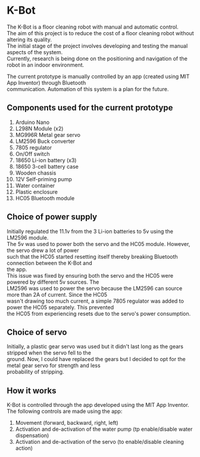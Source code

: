 # K-Bot  
The K-Bot is a floor cleaning robot with manual and automatic control.  
The aim of this project is to reduce the cost of a floor cleaning robot without altering its quality.     
The initial stage of the project involves developing and testing the manual aspects of the system.   
Currently, research is being done on the positioning and navigation of the robot in an indoor environment.   

The current prototype is manually controlled by an app (created using MIT App Inventor) through Bluetooth  
communication. Automation of this system is a plan for the future.  

## Components used for the current prototype  
1. Arduino Nano    
2. L298N Module (x2)    
3. MG996R Metal gear servo   
4. LM2596 Buck converter    
5. 7805 regulator    
6. On/Off switch     
7. 18650 Li-ion battery (x3)     
8. 18650 3-cell battery case     
9. Wooden chassis     
10. 12V Self-priming pump       
11. Water container    
12. Plastic enclosure   
13. HC05 Bluetooth module  

## Choice of power supply  
Initially regulated the 11.1v from the 3 Li-ion batteries to 5v using the LM2596 module.    
The 5v was used to power both the servo and the HC05 module. However, the servo drew a lot of power     
such that the HC05 started resetting itself thereby breaking Bluetooth connection between the K-Bot and     
the app.     
This issue was fixed by ensuring both the servo and the HC05 were powered by different 5v sources. The     
LM2596 was used to power the servo because the LM2596 can source more than 2A of current. Since the HC05     
wasn't drawing too much current, a simple 7805 regulator was added to power the HC05 separately. This prevented    
the HC05 from experiencing resets due to the servo's power consumption.      

## Choice of servo   
Initially, a plastic gear servo was used but it didn't last long as the gears stripped when the servo fell to the  
ground. Now, I could have replaced the gears but I decided to opt for the metal gear servo for strength and less  
probability of stripping.  

## How it works   
K-Bot is controlled through the app developed using the MIT App Inventor. The following controls are made using the app:  
1. Movement (forward, backward, right, left)     
2. Activation and de-activation of the water pump (tp enable/disable water dispensation)   
3. Activation and de-activation of the servo (to enable/disable cleaning action)  
